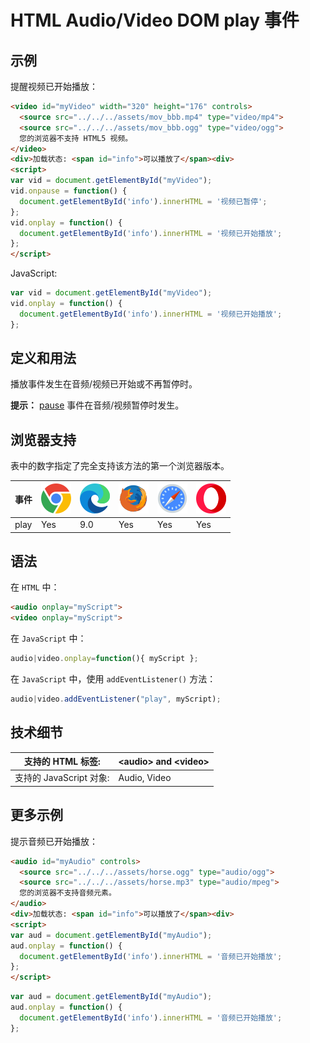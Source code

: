 HTML Audio/Video DOM play 事件
===

## 示例

提醒视频已开始播放：

```html idoc:preview:iframe
<video id="myVideo" width="320" height="176" controls>
  <source src="../../../assets/mov_bbb.mp4" type="video/mp4">
  <source src="../../../assets/mov_bbb.ogg" type="video/ogg">
  您的浏览器不支持 HTML5 视频。
</video>
<div>加载状态: <span id="info">可以播放了</span><div>
<script>
var vid = document.getElementById("myVideo");
vid.onpause = function() {
  document.getElementById('info').innerHTML = '视频已暂停';
};
vid.onplay = function() {
  document.getElementById('info').innerHTML = '视频已开始播放';
};
</script>
```

JavaScript:

```js
var vid = document.getElementById("myVideo");
vid.onplay = function() {
  document.getElementById('info').innerHTML = '视频已开始播放';
};
```

## 定义和用法

播放事件发生在音频/视频已开始或不再暂停时。

**提示：** [pause](./pause.md) 事件在音频/视频暂停时发生。

## 浏览器支持

表中的数字指定了完全支持该方法的第一个浏览器版本。

| 事件 | ![chrome][1] | ![edge][2] | ![firefox][3] | ![safari][4] | ![opera][5] |
| ----- | --- | --- | --- | --- | --- |
| play  | Yes | 9.0 | Yes | Yes | Yes |
<!--rehype:style=width: 100%; display: inline-table;-->

## 语法

在 `HTML` 中：

```html
<audio onplay="myScript">
<video onplay="myScript">
```

在 `JavaScript` 中：

```js
audio|video.onplay=function(){ myScript };
```

在 `JavaScript` 中，使用 `addEventListener()` 方法：

```js
audio|video.addEventListener("play", myScript);
```

## 技术细节

| 支持的 HTML 标签: | \<audio> and \<video> |
| -------- | -------- |
| 支持的 JavaScript 对象: | Audio, Video |
<!--rehype:style=width: 100%; display: inline-table;-->

## 更多示例

提示音频已开始播放：

```html idoc:preview:iframe
<audio id="myAudio" controls>
  <source src="../../../assets/horse.ogg" type="audio/ogg">
  <source src="../../../assets/horse.mp3" type="audio/mpeg">
  您的浏览器不支持音频元素。
</audio>
<div>加载状态: <span id="info">可以播放了</span><div>
<script>
var aud = document.getElementById("myAudio");
aud.onplay = function() {
  document.getElementById('info').innerHTML = '音频已开始播放';
};
</script>
```

```js
var aud = document.getElementById("myAudio");
aud.onplay = function() {
  document.getElementById('info').innerHTML = '音频已开始播放';
};
```


[1]: ../../../assets/chrome.svg
[2]: ../../../assets/edge.svg
[3]: ../../../assets/firefox.svg
[4]: ../../../assets/safari.svg
[5]: ../../../assets/opera.svg

